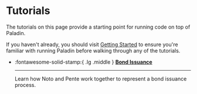# Tutorials

The tutorials on this page provide a starting point for running code on top of Paladin.

If you haven't already, you should visit [Getting Started](../getting-started) to
ensure you're familiar with running Paladin before walking through any of the tutorials.

<div class="grid cards" markdown>

-   :fontawesome-solid-stamp:{ .lg .middle } __[Bond Issuance](bond-issuance.md)__ 

    ---

    Learn how Noto and Pente work together to represent a bond issuance process.

</div>

